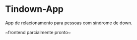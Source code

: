 # Tindown-App
App de relacionamento para pessoas com síndrome de down.

~frontend parcialmente pronto~
